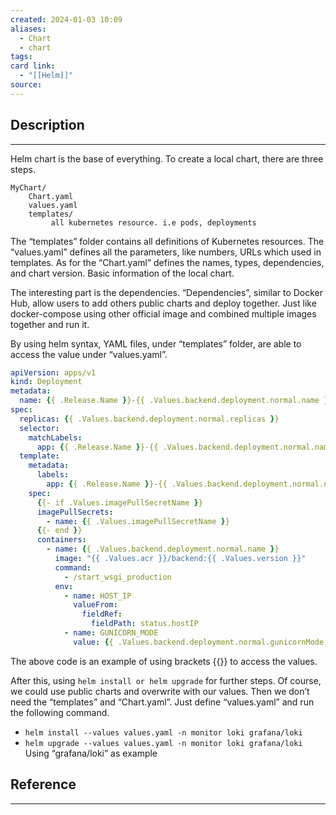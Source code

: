 ```yaml
---
created: 2024-01-03 10:09
aliases:
  - Chart
  - chart
tags: 
card link:
  - "[[Helm]]"
source:
---
```

## Description
---

Helm chart is the base of everything. To create a local chart, there are three steps.

```text  
MyChart/  
	Chart.yaml  
	values.yaml  
	templates/  
		 all kubernetes resource. i.e pods, deployments  
```

The “templates” folder contains all definitions of Kubernetes resources. The “values.yaml” defines all the parameters, like numbers, URLs which used in templates. As for the “Chart.yaml” defines the names, types, dependencies, and chart version. Basic information of the local chart.

The interesting part is the dependencies. “Dependencies”, similar to Docker Hub, allow users to add others public charts and deploy together. Just like docker-compose using other official image and combined multiple images together and run it.

By using helm syntax, YAML files, under “templates” folder, are able to access the value under “values.yaml”.

```yaml
apiVersion: apps/v1
kind: Deployment
metadata:
  name: {{ .Release.Name }}-{{ .Values.backend.deployment.normal.name }}
spec:
  replicas: {{ .Values.backend.deployment.normal.replicas }}
  selector:
    matchLabels:
      app: {{ .Release.Name }}-{{ .Values.backend.deployment.normal.name }}
  template:
    metadata:
      labels:
        app: {{ .Release.Name }}-{{ .Values.backend.deployment.normal.name }}
    spec:
      {{- if .Values.imagePullSecretName }}
      imagePullSecrets:
        - name: {{ .Values.imagePullSecretName }}
      {{- end }}
      containers:
        - name: {{ .Values.backend.deployment.normal.name }}
          image: "{{ .Values.acr }}/backend:{{ .Values.version }}"
          command:
            - /start_wsgi_production
          env:
            - name: HOST_IP
              valueFrom:
                fieldRef:
                  fieldPath: status.hostIP
            - name: GUNICORN_MODE
              value: {{ .Values.backend.deployment.normal.gunicornMode }}
```

The above code is an example of using brackets {{}} to access the values.

After this, using `helm install or helm upgrade` for further steps. Of course, we could use public charts and overwrite with our values. Then we don’t need the “templates” and “Chart.yaml”. Just define “values.yaml” and run the following command.

- `helm install --values values.yaml -n monitor loki grafana/loki`
- `helm upgrade --values values.yaml -n monitor loki grafana/loki`  
Using “grafana/loki” as example

## Reference
---





